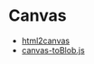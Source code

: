 # Canvas

- [html2canvas](https://github.com/niklasvh/html2canvas)
- [canvas-toBlob.js](https://github.com/eligrey/canvas-toBlob.js)
